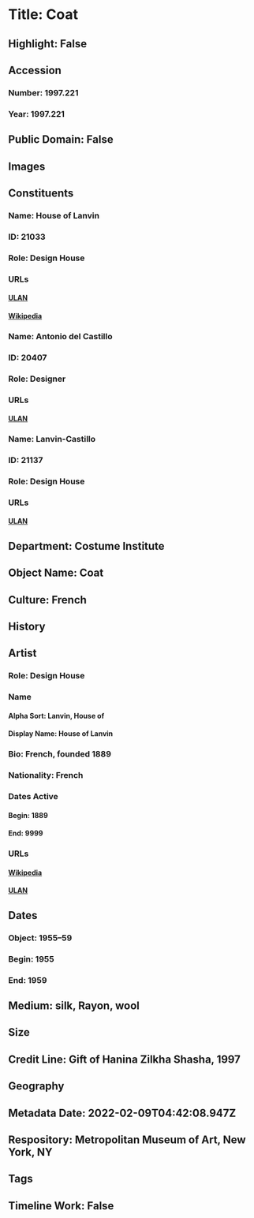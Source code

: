 # Title: Coat
## Highlight: False
## Accession
### Number: 1997.221
### Year: 1997.221
## Public Domain: False
## Images
## Constituents
### Name: House of Lanvin
### ID: 21033
### Role: Design House
### URLs
#### [ULAN](http://vocab.getty.edu/page/ulan/500336942)
#### [Wikipedia](https://www.wikidata.org/wiki/Q866899)
### Name: Antonio del Castillo
### ID: 20407
### Role: Designer
### URLs
#### [ULAN](http://vocab.getty.edu/page/ulan/500524669)
### Name: Lanvin-Castillo
### ID: 21137
### Role: Design House
### URLs
#### [ULAN](http://vocab.getty.edu/page/ulan/500524710)
## Department: Costume Institute
## Object Name: Coat
## Culture: French
## History
## Artist
### Role: Design House
### Name
#### Alpha Sort: Lanvin, House of
#### Display Name: House of Lanvin
### Bio: French, founded 1889
### Nationality: French
### Dates Active
#### Begin: 1889
#### End: 9999
### URLs
#### [Wikipedia](https://www.wikidata.org/wiki/Q866899)
#### [ULAN](http://vocab.getty.edu/page/ulan/500336942)
## Dates
### Object: 1955–59
### Begin: 1955
### End: 1959
## Medium: silk, Rayon, wool
## Size
## Credit Line: Gift of Hanina Zilkha Shasha, 1997
## Geography
## Metadata Date: 2022-02-09T04:42:08.947Z
## Respository: Metropolitan Museum of Art, New York, NY
## Tags
## Timeline Work: False